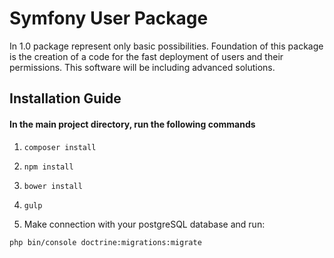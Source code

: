 # Symfony User Package

In 1.0 package represent only basic possibilities. Foundation of this package is the creation of a code for the fast deployment of users and their permissions. This software will be including advanced solutions.  

## Installation Guide

#### In the main project directory, run the following commands

1) `composer install`

2) `npm install`

2) `bower install`

4) `gulp`

5) Make connection with your postgreSQL database and run: 

`php bin/console doctrine:migrations:migrate`

